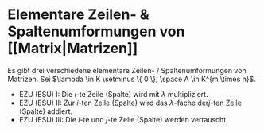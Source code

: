 # Elementare Zeilen- & Spaltenumformungen von [[Matrix|Matrizen]]
Es gibt drei verschiedene elementare Zeilen- / Spaltenumformungen von Matrizen. Sei $\lambda \in K \setminus \{ 0 \}, \space A \in K^{m \times n}$.
- $\text{EZU (ESU) I: Die } i\text{-te Zeile (Spalte) wird mit } \lambda \text{ multipliziert.}$
- $\text{EZU (ESU) II: Zur } i\text{-ten Zeile (Spalte) wird das } \lambda \text{-fache der} j\text{-ten Zeile (Spalte) addiert.}$
- $\text{EZU (ESU) III: Die } i\text{-te und } j\text{-te Zeile (Spalte) werden vertauscht.}$
